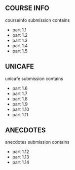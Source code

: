 ## COURSE INFO

courseinfo submission contains
-   part 1.1
-   part 1.2
-   part 1.3
-   part 1.4
-   part 1.5


## UNICAFE
unicafe submission contains
-   part 1.6
-   part 1.7
-   part 1.8
-   part 1.9
-   part 1.10
-   part 1.11

## ANECDOTES
anecdotes submission contains
-   part 1.12
-   part 1.13
-   part 1.14

